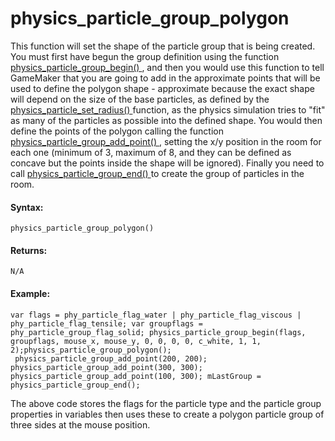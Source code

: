 # physics_particle_group_polygon

This function will set the shape of the particle group that is being
created. You must first have begun the group definition using the
function [ physics_particle_group_begin()
](physics_particle_group_begin) , and then you would use this
function to tell GameMaker that you are going to add in the approximate
points that will be used to define the polygon shape - approximate
because the exact shape will depend on the size of the base particles,
as defined by the [ physics_particle_set_radius()
](physics_particle_set_radius) function, as the physics simulation
tries to "fit" as many of the particles as possible into the defined
shape. You would then define the points of the polygon calling the
function [ physics_particle_group_add_point()
](physics_particle_group_add_point) , setting the x/y position in
the room for each one (minimum of 3, maximum of 8, and they can be
defined as concave but the points inside the shape will be ignored).
Finally you need to call [ physics_particle_group_end()
](physics_particle_group_end) to create the group of particles in
the room.

#### Syntax:

``` gml
physics_particle_group_polygon()
```

#### Returns:

``` gml
N/A
```

#### Example:

``` gml
var flags = phy_particle_flag_water | phy_particle_flag_viscous | phy_particle_flag_tensile; var groupflags = phy_particle_group_flag_solid; physics_particle_group_begin(flags, groupflags, mouse_x, mouse_y, 0, 0, 0, 0, c_white, 1, 1, 2);physics_particle_group_polygon();
 physics_particle_group_add_point(200, 200); physics_particle_group_add_point(300, 300); physics_particle_group_add_point(100, 300); mLastGroup = physics_particle_group_end();
```

The above code stores the flags for the particle type and the particle
group properties in variables then uses these to create a polygon
particle group of three sides at the mouse position.
